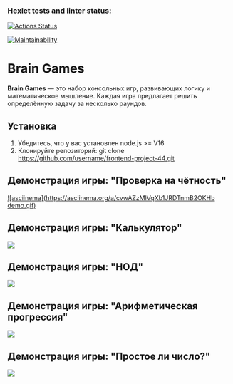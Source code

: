 ### Hexlet tests and linter status:
[![Actions Status](https://github.com/arturyeszhanov/frontend-project-44/actions/workflows/hexlet-check.yml/badge.svg)](https://github.com/arturyeszhanov/frontend-project-44/actions)

[![Maintainability](https://api.codeclimate.com/v1/badges/b2b9d8de50692731e5ba/maintainability)](https://codeclimate.com/github/arturyeszhanov/frontend-project-44/maintainability)


# Brain Games
**Brain Games** — это набор консольных игр, развивающих логику и математическое мышление. Каждая игра предлагает решить определённую задачу за несколько раундов.

## Установка

1. Убедитесь, что у вас установлен node.js >= V16
2. Клонируйте репозиторий:
   git clone https://github.com/username/frontend-project-44.git



## Демонстрация игры: "Проверка на чётность"

[![asciinema](https://asciinema.org/a/cvwAZzMlVqXb1JRDTnmB2OKHb demo.gif)](https://asciinema.org/connect/87f94db2-d123-4cdc-8064-abd39596e02d)


## Демонстрация игры: "Калькулятор"

<a href="https://asciinema.org/a/2FauBGOtUJrvwHjUO5tfZwv4H" target="_blank"><img src="https://asciinema.org/a/2FauBGOtUJrvwHjUO5tfZwv4H.svg" /></a>


## Демонстрация игры: "НОД"
<a href="https://asciinema.org/a/AttuUtY1ETadqBTh7lrJnhc4n" target="_blank"><img src="https://asciinema.org/a/AttuUtY1ETadqBTh7lrJnhc4n.svg" /></a>


## Демонстрация игры: "Арифметическая прогрессия"
<a href="https://asciinema.org/a/Sxwwr0piXHKKOhxnHz5vZaaZk" target="_blank"><img src="https://asciinema.org/a/Sxwwr0piXHKKOhxnHz5vZaaZk.svg" /></a>


## Демонстрация игры: "Простое ли число?"
<a href="https://asciinema.org/a/YBlnfqSTHFshbfYH8HBDdruvD" target="_blank"><img src="https://asciinema.org/a/YBlnfqSTHFshbfYH8HBDdruvD.svg" /></a>